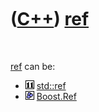 



 

 

 

 

 

([C++](Cpp.htm)) [ref](CppRef.htm)
==================================

 

[ref](CppRef.htm) can be:

-   ![C++11](PicCpp11.png) [std::ref](CppStdRef.htm)
-   ![Boost](PicBoost.png) [Boost.Ref](CppBoostRef.htm)

 

 

 

 

 





 



